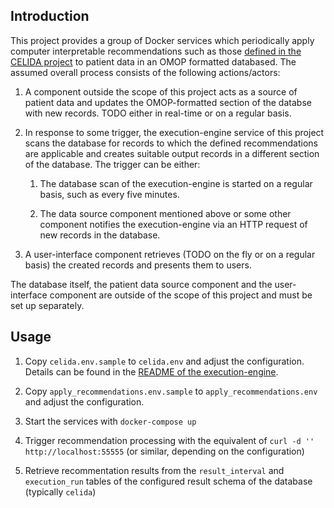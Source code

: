 ## Introduction

This project provides a group of Docker services which periodically apply computer interpretable recommendations such as those [defined in the CELIDA project](https://github.com/CODEX-CEDLIA/celida-recommendations) to patient data in an OMOP formatted databased.  The assumed overall process consists of the following actions/actors:

1. A component outside the scope of this project acts as a source of patient data and updates the OMOP-formatted section of the databse with new records. TODO either in real-time or on a regular basis.

2. In response to some trigger, the execution-engine service of this project scans the database for records to which the defined recommendations are applicable and creates suitable output records in a different section of the database. The trigger can be either:

   1. The database scan of the execution-engine is started on a regular basis, such as every five minutes.

   2. The data source component mentioned above or some other component notifies the execution-engine via an HTTP request of new records in the database.

3. A user-interface component retrieves (TODO on the fly or on a regular basis) the created records and presents them to users.

The database itself, the patient data source component and the user-interface component are outside of the scope of this project and must be set up separately.

## Usage

1. Copy `celida.env.sample` to `celida.env` and adjust the configuration. Details can be found in the [README of the execution-engine](https://github.com/CODEX-CELIDA/execution-engine/blob/main/README.md).

2. Copy `apply_recommendations.env.sample` to `apply_recommendations.env` and adjust the configuration.

3. Start the services with `docker-compose up`

4. Trigger recommendation processing with the equivalent of `curl -d '' http://localhost:55555` (or similar, depending on the configuration)

5. Retrieve recommentation results from the `result_interval` and `execution_run` tables of the configured result schema of the database (typically `celida`)
